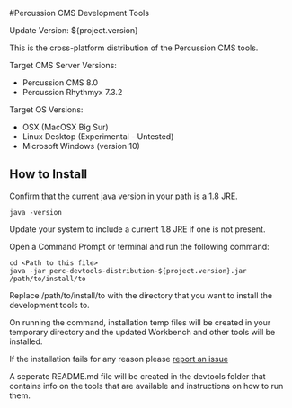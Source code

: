 #Percussion CMS Development Tools

Update Version: ${project.version}

This is the cross-platform distribution of the Percussion CMS tools.

Target CMS Server Versions:

* Percussion CMS 8.0
* Percussion Rhythmyx 7.3.2

Target OS Versions:

* OSX (MacOSX Big Sur)
* Linux Desktop (Experimental - Untested)
* Microsoft Windows (version 10)

## How to Install
Confirm that the current java version in your path is a 1.8 JRE.

```
java -version
```
Update your system to include a current 1.8 JRE if one is not present.

Open a Command Prompt or terminal and run the following command:

```shell
cd <Path to this file>
java -jar perc-devtools-distribution-${project.version}.jar /path/to/install/to
```

Replace /path/to/install/to with the directory that you want to install the development tools to.

On running the command, installation temp files will be created in your temporary directory
and the updated Workbench and other tools will be installed.

If the installation fails for any reason please [report an issue](https://www.github.com/percussion/percussioncms-tools/issues)

A seperate README.md file will be created in the devtools folder that contains info on the tools that are available and instructions on how to run them.